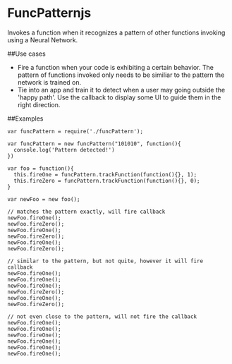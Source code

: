 # FuncPatternjs
Invokes a function when it recognizes a pattern of other functions invoking using a Neural Network.

##Use cases
- Fire a function when your code is exhibiting a certain behavior. The pattern of functions invoked only needs to be similiar to the pattern the network is trained on.
- Tie into an app and train it to detect when a user may going outside the 'happy path'. Use the callback to display some UI to guide them in the right direction.


##Examples
```
var funcPattern = require('./funcPattern');

var funcPattern = new funcPattern("101010", function(){
  console.log('Pattern detected!')
})

var foo = function(){
  this.fireOne = funcPattern.trackFunction(function(){}, 1);
  this.fireZero = funcPattern.trackFunction(function(){}, 0);
}

var newFoo = new foo();

// matches the pattern exactly, will fire callback
newFoo.fireOne();
newFoo.fireZero();
newFoo.fireOne();
newFoo.fireZero();
newFoo.fireOne();
newFoo.fireZero();

// similar to the pattern, but not quite, however it will fire callback
newFoo.fireOne();
newFoo.fireOne();
newFoo.fireOne();
newFoo.fireZero();
newFoo.fireOne();
newFoo.fireZero();

// not even close to the pattern, will not fire the callback
newFoo.fireOne();
newFoo.fireOne();
newFoo.fireOne();
newFoo.fireOne();
newFoo.fireOne();
newFoo.fireOne();
```
